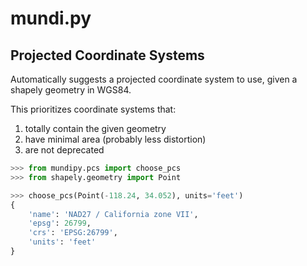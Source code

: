 # mundi.py

## Projected Coordinate Systems

Automatically suggests a projected coordinate system to use, given a shapely
geometry in WGS84.

This prioritizes coordinate systems that:
1. totally contain the given geometry
2. have minimal area (probably less distortion)
3. are not deprecated

```py
>>> from mundipy.pcs import choose_pcs
>>> from shapely.geometry import Point

>>> choose_pcs(Point(-118.24, 34.052), units='feet')
{
    'name': 'NAD27 / California zone VII',
    'epsg': 26799,
    'crs': 'EPSG:26799',
    'units': 'feet'
}
```
